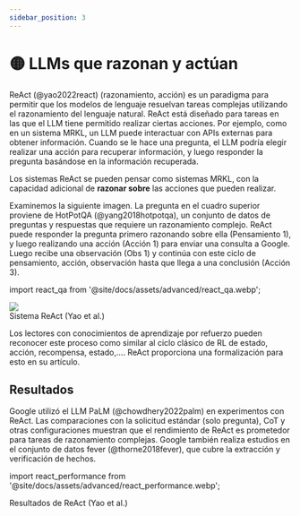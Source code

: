 ```yaml
---
sidebar_position: 3
---
```


# 🟡 LLMs que razonan y actúan

ReAct (@yao2022react) (razonamiento, acción) es un paradigma para permitir que los modelos de lenguaje resuelvan tareas complejas utilizando el razonamiento del lenguaje natural. ReAct está diseñado para tareas en las que el LLM tiene permitido realizar ciertas acciones. Por ejemplo, como en un sistema MRKL, un LLM puede interactuar con APIs externas para obtener información. Cuando se le hace una pregunta, el LLM podría elegir realizar una acción para recuperar información, y luego responder la pregunta basándose en la información recuperada.

Los sistemas ReAct se pueden pensar como sistemas MRKL, con la capacidad adicional de **razonar sobre** las acciones que pueden realizar.

Examinemos la siguiente imagen. La pregunta en el cuadro superior proviene de HotPotQA (@yang2018hotpotqa), un conjunto de datos de preguntas y respuestas que requiere un razonamiento complejo. ReAct puede responder la pregunta primero razonando sobre ella (Pensamiento 1), y luego realizando una acción (Acción 1) para enviar una consulta a Google. Luego recibe una observación (Obs 1) y continúa con este ciclo de pensamiento, acción, observación hasta que llega a una conclusión (Acción 3).


import react_qa from '@site/docs/assets/advanced/react_qa.webp';

<div style={{textAlign: 'center'}}>
  <img src={react_qa} style={{width: "500px"}}/>
</div>

<div style={{textAlign: 'center'}}>
Sistema ReAct (Yao et al.)
</div>

Los lectores con conocimientos de aprendizaje por refuerzo pueden reconocer este proceso como similar al ciclo clásico de RL de estado, acción, recompensa, estado,.... ReAct proporciona una formalización para esto en su artículo.


## Resultados

Google utilizó el LLM PaLM (@chowdhery2022palm) en experimentos con ReAct. Las comparaciones con la solicitud estándar (solo pregunta), CoT y otras configuraciones muestran que el rendimiento de ReAct es prometedor para tareas de razonamiento complejas. Google también realiza estudios en el conjunto de datos fever (@thorne2018fever), que cubre la extracción y verificación de hechos.

import react_performance from '@site/docs/assets/advanced/react_performance.webp';

<div style={{textAlign: 'center'}}>
  <LazyLoadImage src={react_performance} style={{width: "500px"}} />
</div>

<div style={{textAlign: 'center'}}>
Resultados de ReAct (Yao et al.)
</div>


